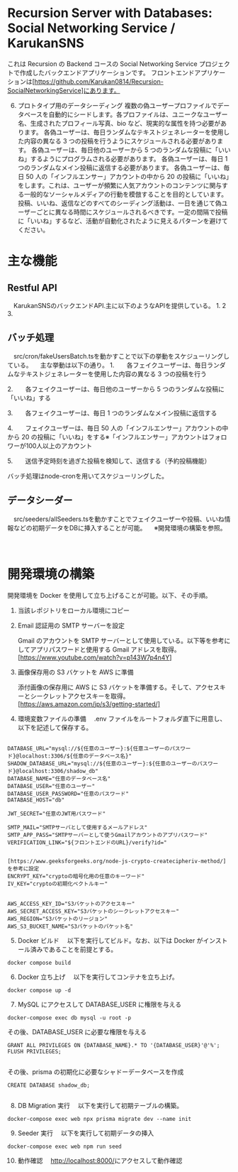 # Recursion Server with Databases: Social Networking Service / KarukanSNS

これは Recursion の Backend コースの Social Networking Service プロジェクトで作成したバックエンドアプリケーションです。
フロントエンドアプリケーションは[https://github.com/Karukan0814/Recursion-SocialNetworkingService]にあります。



6. プロトタイプ用のデータシーディング
複数の偽ユーザープロファイルでデータベースを自動的にシードします。各プロファイルは、ユニークなユーザー名、生成されたプロフィール写真、bio など、現実的な属性を持つ必要があります。
各偽ユーザーは、毎日ランダムなテキストジェネレーターを使用した内容の異なる 3 つの投稿を行うようにスケジュールされる必要があります。
各偽ユーザーは、毎日他のユーザーから 5 つのランダムな投稿に「いいね」するようにプログラムされる必要があります。
各偽ユーザーは、毎日 1 つのランダムなメイン投稿に返信する必要があります。
各偽ユーザーは、毎日 50 人の「インフルエンサー」アカウントの中から 20 の投稿に「いいね」をします。これは、ユーザーが頻繁に人気アカウントのコンテンツに関与する一般的なソーシャルメディアの行動を模倣することを目的としています。
投稿、いいね、返信などのすべてのシーディング活動は、一日を通じて偽ユーザーごとに異なる時間にスケジュールされるべきです。一定の間隔で投稿に「いいね」するなど、活動が自動化されたように見えるパターンを避けてください。

# 主な機能

## Restful API
　KarukanSNSのバックエンドAPI.主に以下のようなAPIを提供している。
  1.
  2
  3.

## バッチ処理
　src/cron/fakeUsersBatch.tsを動かすことで以下の挙動をスケジューリングしている。
 　主な挙動は以下の通り。
   1.　　各フェイクユーザーは、毎日ランダムなテキストジェネレーターを使用した内容の異なる 3 つの投稿を行う
   
   2.　　各フェイクユーザーは、毎日他のユーザーから 5 つのランダムな投稿に「いいね」する
   
   3.　　各フェイクユーザーは、毎日 1 つのランダムなメイン投稿に返信する
   
   4.　　フェイクユーザーは、毎日 50 人の「インフルエンサー」アカウントの中から 20 の投稿に「いいね」をする※「インフルエンサー」アカウントはフォロワーが100人以上のアカウント

   5.　　送信予定時刻を過ぎた投稿を検知して、送信する（予約投稿機能）

  バッチ処理はnode-cronを用いてスケジューリングした。

  
  

## データシーダー
　src/seeders/allSeeders.tsを動かすことでフェイクユーザーや投稿、いいね情報などの初期データをDBに挿入することが可能。
 　※開発環境の構築を参照。

 　
  


# 開発環境の構築

開発環境を Docker を使用して立ち上げることが可能。以下、その手順。

1. 当該レポジトリをローカル環境にコピー

2. Email 認証用の SMTP サーバーを設定

   Gmail のアカウントを SMTP サーバーとして使用している。以下等を参考にしてアプリパスワードと使用する Gmail アドレスを取得。
   [https://www.youtube.com/watch?v=p143W7p4n4Y]

3. 画像保存用の S3 バケットを AWS に準備

   添付画像の保存用に AWS に S3 バケットを準備する。そして、アクセスキーとシークレットアクセスキーを取得。
   [https://aws.amazon.com/jp/s3/getting-started/]

4. 環境変数ファイルの準備
   　.env ファイルをルートフォルダ直下に用意し、以下を記述して保存する。

```

DATABASE_URL="mysql://${任意のユーザー}:${任意ユーザーのパスワード}@localhost:3306/${任意のデータベース名}"
SHADOW_DATABASE_URL="mysql://${任意のユーザー}:${任意のユーザーのパスワード}@localhost:3306/shadow_db"
DATABASE_NAME="任意のデータベース名"
DATABASE_USER="任意のユーザー"
DATABASE_USER_PASSWORD="任意のパスワード"
DATABASE_HOST="db"

JWT_SECRET="任意のJWT用パスワード"

SMTP_MAIL="SMTPサーバとして使用するメールアドレス"
SMTP_APP_PASS="SMTPサーバーとして使うGmailアカウントのアプリパスワード"
VERIFICATION_LINK="${フロントエンドのURL}/verify?id="


[https://www.geeksforgeeks.org/node-js-crypto-createcipheriv-method/]を参考に設定
ENCRYPT_KEY="cryptoの暗号化用の任意のキーワード"
IV_KEY="cryptoの初期化ベクトルキー"


AWS_ACCESS_KEY_ID="S3バケットのアクセスキー"
AWS_SECRET_ACCESS_KEY="S3バケットのシークレットアクセスキー"
AWS_REGION="S3バケットのリージョン"
AWS_S3_BUCKET_NAME="S3バケットのバケット名"

```

5. Docker ビルド
   　以下を実行してビルド。なお、以下は Docker がインストール済みであることを前提とする。

```
docker compose build
```

6. Docker 立ち上げ
   　以下を実行してコンテナを立ち上げ。

```
docker compose up -d
```

7. MySQL にアクセスして DATABASE_USER に権限を与える

```
docker-compose exec db mysql -u root -p

```

その後、DATABASE_USER に必要な権限を与える

```
GRANT ALL PRIVILEGES ON {DATABASE_NAME}.* TO '{DATABASE_USER}'@'%';
FLUSH PRIVILEGES;


```

その後、prisma の初期化に必要なシャドーデータベースを作成

```
CREATE DATABASE shadow_db;


```

8. DB Migration 実行
   　以下を実行して初期テーブルの構築。

```
docker-compose exec web npx prisma migrate dev --name init

```

9. Seeder 実行
   　以下を実行して初期データの挿入

```
docker-compose exec web npm run seed

```

10. 動作確認
    　[http://localhost:8000/](http://localhost:8000/)にアクセスして動作確認
